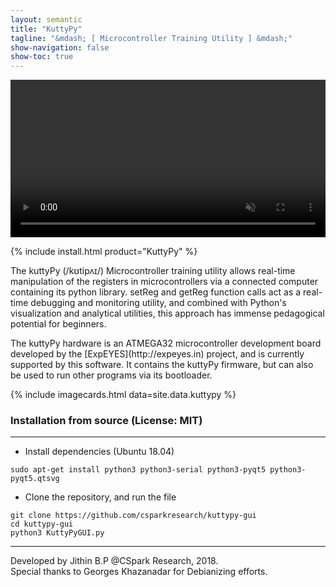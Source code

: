 ```yaml
---
layout: semantic
title: "KuttyPy"
tagline: "&mdash; [ Microcontroller Training Utility ] &mdash;"
show-navigation: false
show-toc: true
---
```


<div class="ui center aligned container" style="max-width: 700px !important;">
<video width="100%" autoplay loop muted playsinline>
  <source src="assets/images/kuttypy/main.mp4" type="video/mp4" />
  <img src="assets/images/kuttypy/main.mp4" title="Your browser does not support the <video> tag">
</video>
</div>

{% include install.html product="KuttyPy"  %}

<div class="ui blue segment raised" >
<p>The kuttyPy (/kʊtipʌɪ/) Microcontroller training utility allows real-time manipulation of the registers in microcontrollers via a connected computer containing its python library.  setReg and getReg function calls act as a real-time debugging and monitoring utility, and combined with Python's visualization and analytical utilities, this approach has immense pedagogical potential for beginners. </p>
<p markdown="1">The kuttyPy hardware is an ATMEGA32 microcontroller development board developed by the [ExpEYES](http://expeyes.in) project, and is currently supported by this software. It contains the kuttyPy firmware, but can also be used to run other programs via its bootloader.</p>
</div>

{% include imagecards.html data=site.data.kuttypy %}

### Installation from source (License: MIT)
---

+ Install dependencies (Ubuntu 18.04)

```shell
sudo apt-get install python3 python3-serial python3-pyqt5 python3-pyqt5.qtsvg
```
+ Clone the repository, and run the file

```shell
git clone https://github.com/csparkresearch/kuttypy-gui
cd kuttypy-gui
python3 KuttyPyGUI.py
```



---
Developed by Jithin B.P @CSpark Research, 2018.  
Special thanks to Georges Khazanadar for Debianizing efforts.
